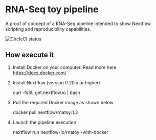 RNA-Seq toy pipeline 
======================

A proof of concept of a RNA-Seq pipeline intended to show Nextflow
scripting and reproducibility capabilities.

![CircleCI status](https://circleci.com/gh/nextflow-io/rnatoy.png?style=shield)

How execute it
----------------

1) Install Docker on your computer. Read more here https://docs.docker.com/

2) Install Nextflow (version 0.20.x or higher)

    curl -fsSL get.nextflow.io | bash

3) Pull the required Docker image as shown below 

    docker pull nextflow/rnatoy:1.3


4) Launch the pipeline execution 

    nextflow run nextflow-io/rnatoy -with-docker 
    
    
    

   
